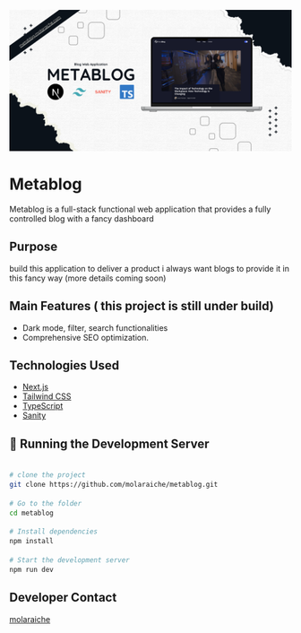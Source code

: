 ![Metablog](./ss.png "Metablog Screenshot")

# Metablog

Metablog is a full-stack functional web application that provides a fully controlled blog with a fancy dashboard

## Purpose

build this application to deliver a product i always want blogs to provide it in this fancy way (more details coming soon)

## Main Features ( this project is still under build)

- Dark mode, filter, search functionalities
- Comprehensive SEO optimization.

## Technologies Used

- [Next.js](https://nextjs.org/)
- [Tailwind CSS](https://tailwindcss.com/)
- [TypeScript](https://www.typescriptlang.org/)
- [Sanity](https://www.sanity.io/)

## 🚀 Running the Development Server

```bash

# clone the project
git clone https://github.com/molaraiche/metablog.git

# Go to the folder
cd metablog

# Install dependencies
npm install

# Start the development server
npm run dev
```

## Developer Contact

[molaraiche](http://molaraiche.com/)
